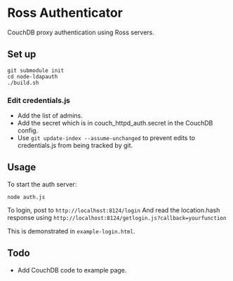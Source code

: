 # Ross Authenticator

CouchDB proxy authentication using Ross servers.

## Set up

    git submodule init
    cd node-ldapauth
    ./build.sh

### Edit credentials.js

* Add the list of admins.
* Add the secret which is in couch_httpd_auth.secret in the CouchDB config.
* Use `git update-index --assume-unchanged` to prevent edits to credentials.js from being tracked by git.

## Usage

To start the auth server:

    node auth.js

To login, post to `http://localhost:8124/login`
And read the location.hash response using `http://localhost:8124/getlogin.js?callback=yourfunction`

This is demonstrated in `example-login.html`.

## Todo
* Add CouchDB code to example page.
